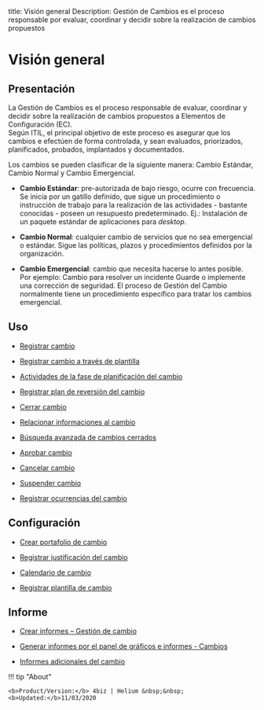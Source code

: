 title:  Visión general 
Description: Gestión de Cambios es el proceso responsable por evaluar, coordinar y decidir sobre  la realización de cambios propuestos
# Visión general  

Presentación
----------------

La Gestión de Cambios es el proceso responsable de evaluar, coordinar y decidir
sobre la realización de cambios propuestos a Elementos de Configuración (EC).  
Según ITIL, el principal objetivo de este proceso es asegurar que los cambios
e efectúen de forma controlada, y sean evaluados, priorizados, planificados,
probados, implantados y documentados.

Los cambios se pueden clasificar de la siguiente manera: Cambio Estándar, Cambio
Normal y Cambio Emergencial.

-   **Cambio Estándar**: pre-autorizada de bajo riesgo, ocurre con frecuencia.
    Se inicia por un gatillo definido, que sigue un procedimiento o instrucción de
    trabajo para la realización de las actividades - bastante conocidas - poseen un
    resupuesto predeterminado. Ej.: Instalación de un paquete estándar de aplicaciones
    para *desktop*.

-   **Cambio Normal**: cualquier cambio de servicios que no sea emergencial o
    estándar. Sigue las políticas, plazos y procedimientos definidos por la
    organización.

-   **Cambio Emergencial**: cambio que necesita hacerse lo antes posible. Por
    ejemplo: Cambio para resolver un incidente Guarde o implemente una corrección
    de seguridad. El proceso de Gestión del Cambio normalmente tiene un
    procedimiento específico para tratar los cambios emergencial.

Uso
-------

-  [Registrar cambio](/es-es/4biz-helium/processes/change/use/register-change.html)

-  [Registrar cambio a través de plantilla](/es-es/4biz-helium/processes/change/use/register-change-via-template.html)

-  [Actividades de la fase de planificación del cambio](/es-es/4biz-helium/processes/change/use/change-planning-activities.html)

-  [Registrar plan de reversión del cambio](/es-es/4biz-helium/processes/change/use/change-reversion-plan.html)

-  [Cerrar cambio](/es-es/4biz-helium/processes/change/use/execute-change.html)

-  [Relacionar informaciones al cambio](/es-es/4biz-helium/processes/change/use/relate-information-to-change.html)

-  [Búsqueda avanzada de cambios cerrados](/es-es/4biz-helium/processes/change/use/advanced-search-for-change.html)

-  [Aprobar cambio](/es-es/4biz-helium/processes/change/use/change-approval.html)

-  [Cancelar cambio](/es-es/4biz-helium/processes/change/use/cancel-change.html)

-  [Suspender cambio](/es-es/4biz-helium/processes/change/use/suspend-change.html)

- [Registrar ocurrencias del cambio](/es-es/4biz-helium/processes/change/use/change-occurrences.html)

Configuración
----------------

-   [Crear portafolio de cambio](/es-es/4biz-helium/processes/change/configuration/change-portfolio.html)

-   [Registrar justificación del cambio](/es-es/4biz-helium/processes/change/configuration/change-justification.html)

-   [Calendario de cambio](/es-es/4biz-helium/processes/change/configuration/change-schedule.html)

-   [Registrar plantilla de cambio](/es-es/4biz-helium/processes/change/configuration/change-template.html) 

Informe
-------

-   [Crear informes – Gestión de cambio](/es-es/4biz-helium/processes/change/use/generate-reports-change-management.html)

-   [Generar informes por el panel de gráficos e informes - Cambios](/es-es/4biz-helium/processes/change/use/generate-reports-charts-panel-change.html)

-   [Informes adicionales del cambio](/es-es/4biz-helium/processes/change/use/change-additional-reports.html)

!!! tip "About"

    <b>Product/Version:</b> 4biz | Helium &nbsp;&nbsp;
    <b>Updated:</b>11/03/2020

